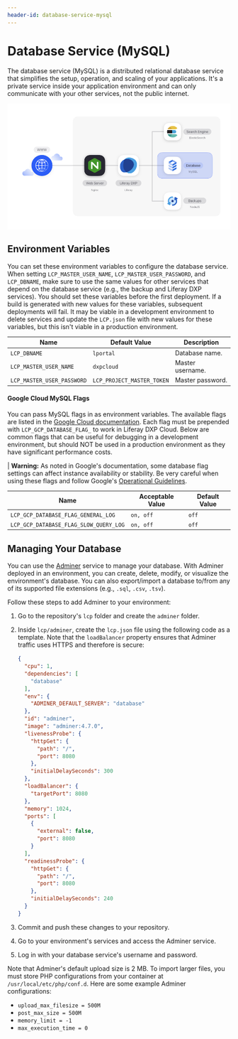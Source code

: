 ```yaml
---
header-id: database-service-mysql
---
```


# Database Service (MySQL)

The database service (MySQL) is a distributed relational database service that 
simplifies the setup, operation, and scaling of your applications. It's a 
private service inside your application environment and can only communicate 
with your other services, not the public internet. 

![Figure 1: The database service is one of several services available in DXP Cloud.](./database-service/images/01.png)

## Environment Variables

You can set these environment variables to configure the database service. 
When setting `LCP_MASTER_USER_NAME`, `LCP_MASTER_USER_PASSWORD`, and 
`LCP_DBNAME`, make sure to use the same values for other services that depend on 
the database service (e.g., the backup and Liferay DXP services). You should set 
these variables before the first deployment. If a build is generated with new 
values for these variables, subsequent deployments will fail. It may be viable 
in a development environment to delete services and update the `LCP.json` file 
with new values for these variables, but this isn't viable in a production 
environment. 

Name                       | Default Value              | Description      |
-------------------------- | -------------------------- | ---------------- |
`LCP_DBNAME`               | `lportal`                  | Database name.   |
`LCP_MASTER_USER_NAME`     | `dxpcloud`                 | Master username. |
`LCP_MASTER_USER_PASSWORD` | `LCP_PROJECT_MASTER_TOKEN` | Master password. |

#### Google Cloud MySQL Flags

You can pass MySQL flags in as environment variables. The available flags are 
listed in the 
[Google Cloud documentation](https://cloud.google.com/sql/docs/mysql/flags). 
Each flag must be prepended with `LCP_GCP_DATABASE_FLAG_` to work in Liferay DXP 
Cloud. Below are common flags that can be useful for debugging in a development 
environment, but should NOT be used in a production environment as they have 
significant performance costs. 

| **Warning:** As noted in Google's documentation, some database flag settings can affect instance availability or stability. Be very careful when using these flags and follow Google's [Operational Guidelines](https://cloud.google.com/sql/docs/mysql/operational-guidelines). 

Name                                   | Acceptable Value | Default Value |
-------------------------------------- | ---------------- | ------------- |
`LCP_GCP_DATABASE_FLAG_GENERAL_LOG`    | `on, off`        | `off`         |
`LCP_GCP_DATABASE_FLAG_SLOW_QUERY_LOG` | `on, off`        | `off`         |

## Managing Your Database

You can use the 
[Adminer](https://hub.docker.com/_/adminer) 
service to manage your database. With Adminer deployed in an environment, you 
can create, delete, modify, or visualize the environment's database. You can 
also export/import a database to/from any of its supported file extensions 
(e.g., `.sql`, `.csv`, `.tsv`). 

Follow these steps to add Adminer to your environment: 

1.  Go to the repository's `lcp` folder and create the `adminer` folder. 

2.  Inside `lcp/adminer`, create the `lcp.json` file using the following code as
    a template. Note that the `loadBalancer` property ensures that Adminer 
    traffic uses HTTPS and therefore is secure: 

    ```json
    {
      "cpu": 1,
      "dependencies": [
        "database"
      ],
      "env": {
        "ADMINER_DEFAULT_SERVER": "database"
      },
      "id": "adminer",
      "image": "adminer:4.7.0",
      "livenessProbe": {
        "httpGet": {
          "path": "/",
          "port": 8080
        },
        "initialDelaySeconds": 300
      },
      "loadBalancer": {
        "targetPort": 8080
      },
      "memory": 1024,
      "ports": [
        {
          "external": false,
          "port": 8080
        }
      ],
      "readinessProbe": {
        "httpGet": {
          "path": "/",
          "port": 8080
        },
        "initialDelaySeconds": 240
      }
    }
    ```

3.  Commit and push these changes to your repository. 

4.  Go to your environment's services and access the Adminer service. 

5.  Log in with your database service's username and password. 

Note that Adminer's default upload size is 2 MB. To import larger files, you 
must store PHP configurations from your container at 
`/usr/local/etc/php/conf.d`. Here are some example Adminer configurations: 

-   `upload_max_filesize = 500M`
-   `post_max_size = 500M`
-   `memory_limit = -1`
-   `max_execution_time = 0`
